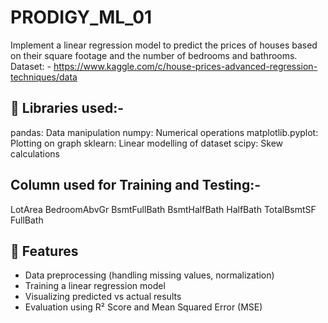 # PRODIGY_ML_01
 Implement a linear regression model to predict the prices of houses based on their square footage and the number of bedrooms and bathrooms.
Dataset: - https://www.kaggle.com/c/house-prices-advanced-regression-techniques/data
## 📌 Libraries used:-

pandas: Data manipulation
numpy: Numerical operations
matplotlib.pyplot: Plotting on graph
sklearn: Linear modelling of dataset
scipy: Skew calculations
## Column used for Training and Testing:-

LotArea
BedroomAbvGr
BsmtFullBath
BsmtHalfBath
HalfBath
TotalBsmtSF
FullBath

## 🧠 Features
- Data preprocessing (handling missing values, normalization)
- Training a linear regression model
- Visualizing predicted vs actual results
- Evaluation using R² Score and Mean Squared Error (MSE)
